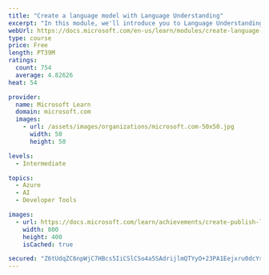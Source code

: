 ```yaml
---
title: "Create a language model with Language Understanding"
excerpt: "In this module, we'll introduce you to Language Understanding Intelligent Service (LUIS) and show how to build and publish a LUIS model."
webUrl: https://docs.microsoft.com/en-us/learn/modules/create-language-model-with-language-understanding/
type: course
price: Free
length: PT39M
ratings:
  count: 754
  average: 4.82626
heat: 54

provider:
  name: Microsoft Learn
  domain: microsoft.com
  images:
    - url: /assets/images/organizations/microsoft.com-50x50.jpg
      width: 50
      height: 50

levels:
  - Intermediate

topics:
  - Azure
  - AI
  - Developer Tools

images:
  - url: https://docs.microsoft.com/learn/achievements/create-publish-luis-model-social.png
    width: 800
    height: 400
    isCached: true

secured: "Z6tUdqZC6npWjC7HBcs5IiCSlCSo4a5SAdrijlmQTYyO+23PA1Eejxru0dcYs7/Erx7Jg+MM/y4G7GIq9QPozCOvRzD6ypNQK6vlduUumiwiHhlXCD0h2HrHz6r0MIUMN0DYkx79CbTp73drXFcDIPWq2CpRJYgz5wDjExFdtpt2YRmLdjrSg3II4mKA9/u0V5Ty7wUeolFs603Vsmh02/8iuJ4rcPQSQiz2vXy8C3rrj1cBOWC5I65cLOHlviZOHuf/0CJR5x/dwrz8ZLFP4wk/VnJ5FU3nJ+x6XHFXb5cxVQrU0ss3c+643SDWq2iiHq5IrkL3w9nRFrjRonmSMjfvcytBGQuzI5IqOSsma/3V4JkERdzsxLDMoecZrmlMYhDwCfnB93CeYby13GNIn7877IOlBOl7r6sz3Q64mm4=;JOHRllfryb+YMJABeknRfA=="
---
```


